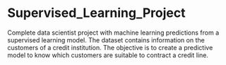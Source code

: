 # Supervised_Learning_Project
Complete data scientist project with machine learning predictions from a supervised learning model. The dataset contains information on the customers of a credit institution. The objective is to create a predictive model to know which customers are suitable to contract a credit line.
